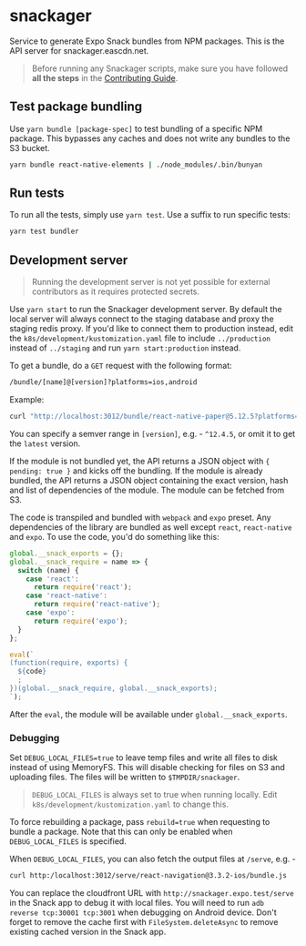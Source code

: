 # snackager

Service to generate Expo Snack bundles from NPM packages. This is the API server for snackager.eascdn.net.

> Before running any Snackager scripts, make sure you have followed **all the steps** in the [Contributing Guide](../CONTRIBUTING.md).

## Test package bundling

Use `yarn bundle [package-spec]` to test bundling of a specific NPM package. This bypasses any caches and does not write any bundles to the S3 bucket.

```sh
yarn bundle react-native-elements | ./node_modules/.bin/bunyan
```

## Run tests

To run all the tests, simply use `yarn test`. Use a suffix to run specific tests:

```sh
yarn test bundler
```

## Development server

> Running the development server is not yet possible for external contributors as it requires protected secrets.

Use `yarn start` to run the Snackager development server. By default the local server will always connect to the staging database and proxy the staging redis proxy. If you'd like to connect them to production instead, edit the `k8s/development/kustomization.yaml` file to include `../production` instead of `../staging` and run `yarn start:production` instead.

To get a bundle, do a `GET` request with the following format:

```sh
/bundle/[name]@[version]?platforms=ios,android
```

Example:

```sh
curl "http://localhost:3012/bundle/react-native-paper@5.12.5?platforms=ios,android,web"
```

You can specify a semver range in `[version]`, e.g. - `^12.4.5`, or omit it to get the `latest` version.

If the module is not bundled yet, the API returns a JSON object with `{ pending: true }` and kicks off the bundling. If the module is already bundled, the API returns a JSON object containing the exact version, hash and list of dependencies of the module. The module can be fetched from S3.

The code is transpiled and bundled with `webpack` and `expo` preset. Any dependencies of the library are bundled as well except `react`, `react-native` and `expo`. To use the code, you'd do something like this:

```js
global.__snack_exports = {};
global.__snack_require = name => {
  switch (name) {
    case 'react':
      return require('react');
    case 'react-native':
      return require('react-native');
    case 'expo':
      return require('expo');
  }
};

eval(`
(function(require, exports) {
  ${code}
  ;
})(global.__snack_require, global.__snack_exports);
`);
```

After the `eval`, the module will be available under `global.__snack_exports`.

### Debugging

Set `DEBUG_LOCAL_FILES=true` to leave temp files and write all files to disk instead of using MemoryFS. This will disable checking for files on S3 and uploading files. The files will be written to `$TMPDIR/snackager`.

> `DEBUG_LOCAL_FILES` is always set to true when running locally. Edit `k8s/development/kustomization.yaml` to change this.

To force rebuilding a package, pass `rebuild=true` when requesting to bundle a package. Note that this can only be enabled when `DEBUG_LOCAL_FILES` is specified.

When `DEBUG_LOCAL_FILES`, you can also fetch the output files at `/serve`, e.g. -

```sh
curl http:/localhost:3012/serve/react-navigation@3.3.2-ios/bundle.js
```

You can replace the cloudfront URL with `http://snackager.expo.test/serve` in the Snack app to debug it with local files. You will need to run `adb reverse tcp:30001 tcp:3001` when debugging on Android device. Don't forget to remove the cache first with `FileSystem.deleteAsync` to remove existing cached version in the Snack app.
